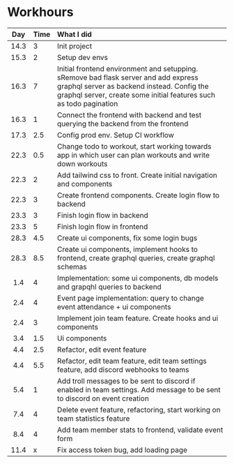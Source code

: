 # Workhours

| Day  | Time | What I did                                                                                                                                                                                              |
| :--: | :--- | :------------------------------------------------------------------------------------------------------------------------------------------------------------------------------------------------------ |
| 14.3 | 3    | Init project                                                                                                                                                                                            |
| 15.3 | 2    | Setup dev envs                                                                                                                                                                                          |
| 16.3 | 7    | Initial frontend environment and setupping. sRemove bad flask server and add express graphql server as backend instead. Config the graphql server, create some initial features such as todo pagination |
| 16.3 | 1    | Connect the frontend with backend and test querying the backend from the frontend                                                                                                                       |
| 17.3 | 2.5  | Config prod env. Setup CI workflow                                                                                                                                                                      |
| 22.3 | 0.5  | Change todo to workout, start working towards app in which user can plan workouts and write down workouts                                                                                               |
| 22.3 | 2    | Add tailwind css to front. Create initial navigation and components                                                                                                                                     |
| 22.3 | 3    | Create frontend components. Create login flow to backend                                                                                                                                                |
| 23.3 | 3    | Finish login flow in backend                                                                                                                                                                            |
| 23.3 | 5    | Finish login flow in frontend                                                                                                                                                                           |
| 28.3 | 4.5  | Create ui components, fix some login bugs                                                                                                                                                               |
| 28.3 | 8.5  | Create ui components, implement hooks to frontend, create graphql queries, create graphql schemas                                                                                                       |
| 1.4  | 4    | Implementation: some ui components, db models and grapqhl queries to backend                                                                                                                            |
| 2.4  | 4    | Event page implementation: query to change event attendance + ui components                                                                                                                             |
| 2.4  | 3    | Implement join team feature. Create hooks and ui components                                                                                                                                             |
| 3.4  | 1.5  | Ui components                                                                                                                                                                                           |
| 4.4  | 2.5  | Refactor, edit event feature                                                                                                                                                                            |
| 4.4  | 5.5  | Refactor, edit team feature, edit team settings feature, add discord webhooks to teams                                                                                                                  |
| 5.4  | 1    | Add troll messages to be sent to discord if enabled in team settings. Add message to be sent to discord on event creation                                                                               |
| 7.4  | 4    | Delete event feature, refactoring, start working on team statistics feature                                                                                                                             |
| 8.4  | 4    | Add team member stats to frontend, validate event form                                                                                                                                                  |
| 11.4  | x    | Fix access token bug, add loading page                                                                                                                                                |
